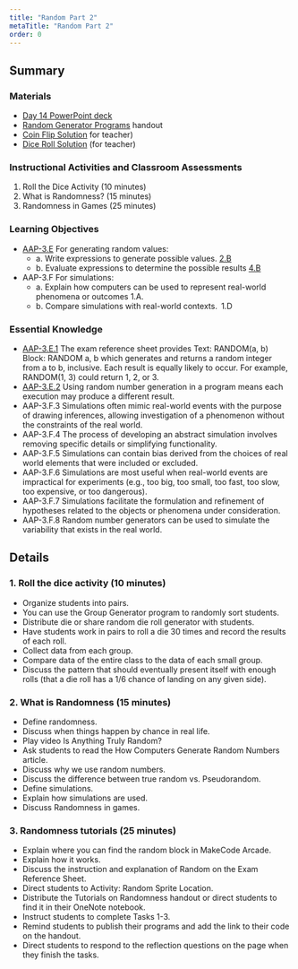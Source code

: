 ```yaml
---
title: "Random Part 2"
metaTitle: "Random Part 2"
order: 0
---
```


## Summary

### Materials

* [Day 14 PowerPoint deck](https://1drv.ms/w/s!AqsgsTyHBmRBkFZnQpW7T3ivfkKP?e=joQeF2)
* [Random Generator Programs](/unit-3/day-14/random-generator-programs) handout
* [Coin Flip Solution](https://arcade.makecode.com/88388-73598-76049-45136) for teacher)
* [Dice Roll Solution](https://arcade.makecode.com/73406-99868-97908-51542) (for teacher)

### Instructional Activities and Classroom Assessments

1. Roll the Dice Activity (10 minutes)
2. What is Randomness? (15 minutes)
3. Randomness in Games (25 minutes)

### Learning Objectives

* [AAP-3.E](https://apcentral.collegeboard.org/pdf/ap-computer-science-principles-course-and-exam-description.pdf#page=98) For generating random values:
    * a. Write expressions to generate possible values. [2.B](https://apcentral.collegeboard.org/pdf/ap-computer-science-principles-course-and-exam-description.pdf#page=23)
    * b. Evaluate expressions to determine the possible results [4.B](https://apcentral.collegeboard.org/pdf/ap-computer-science-principles-course-and-exam-description.pdf#page=23)
* AAP-3.F For simulations:
    * a. Explain how computers can be used to represent real-world phenomena or outcomes 1.A.
    * b. Compare simulations with real-world contexts. 1.D

### Essential Knowledge 

* [AAP-3.E.1](https://apcentral.collegeboard.org/pdf/ap-computer-science-principles-course-and-exam-description.pdf#page=98) The exam reference sheet provides Text: RANDOM(a, b) Block: RANDOM a, b which generates and returns a random integer from a to b, inclusive. Each result is equally likely to occur. For example, RANDOM(1, 3) could return 1, 2, or 3.
* [AAP-3.E.2](https://apcentral.collegeboard.org/pdf/ap-computer-science-principles-course-and-exam-description.pdf#page=98) Using random number generation in a program means each execution may produce a different result.
* AAP-3.F.3 Simulations often mimic real-world events with the purpose of drawing inferences, allowing investigation of a phenomenon without the constraints of the real world.
* AAP-3.F.4 The process of developing an abstract simulation involves removing specific details or simplifying functionality.
* AAP-3.F.5 Simulations can contain bias derived from the choices of real world elements that were included or excluded.
* AAP-3.F.6 Simulations are most useful when real-world events are impractical for experiments (e.g., too big, too small, too fast, too slow, too expensive, or too dangerous).
* AAP-3.F.7 Simulations facilitate the formulation and refinement of hypotheses related to the objects or phenomena under consideration.
* AAP-3.F.8 Random number generators can be used to simulate the variability that exists in the real world.

## Details

### 1. Roll the dice activity (10 minutes) 

* Organize students into pairs.
* You can use the Group Generator program to randomly sort students.
* Distribute die or share random die roll generator with students.
* Have students work in pairs to roll a die 30 times and record the results of each roll.
* Collect data from each group.
* Compare data of the entire class to the data of each small group.
* Discuss the pattern that should eventually present itself with enough rolls (that a die roll has a 1/6 chance of landing on any given side).

### 2. What is Randomness (15 minutes)

* Define randomness.
* Discuss when things happen by chance in real life.
* Play video Is Anything Truly Random?
* Ask students to read the How Computers Generate Random Numbers article.
* Discuss why we use random numbers.
* Discuss the difference between true random vs. Pseudorandom.
* Define simulations.
* Explain how simulations are used.
* Discuss Randomness in games.

### 3. Randomness tutorials (25 minutes)

* Explain where you can find the random block in MakeCode Arcade.
* Explain how it works.
* Discuss the instruction and explanation of Random on the Exam Reference Sheet.
* Direct students to Activity: Random Sprite Location.
* Distribute the Tutorials on Randomness handout or direct students to find it in their OneNote notebook.
* Instruct students to complete Tasks 1-3.
* Remind students to publish their programs and add the link to their code on the handout.
* Direct students to respond to the reflection questions on the page when they finish the tasks.